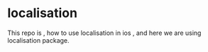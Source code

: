 # localisation
This repo is , how to use localisation in ios , and here we are using localisation package.

